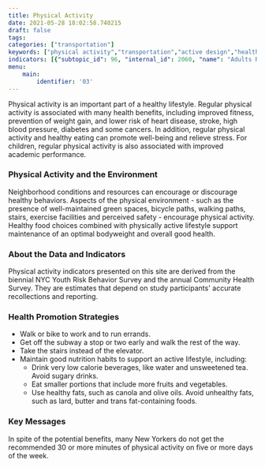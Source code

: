 ```yaml
---
title: Physical Activity
date: 2021-05-28 18:02:58.740215
draft: false
tags: 
categories: ["transportation"]
keywords: ["physical activity","transportation","active design","health"]
indicators: [{"subtopic_id": 96, "internal_id": 2060, "name": "Adults Reporting Exercise in the Past 30 Days", "URL": "https://a816-dohbesp.nyc.gov/IndicatorPublic/VisualizationData.aspx?id=2060,719b87,96,Summarize"}, {"subtopic_id": 96, "internal_id": 2058, "name": "Adults Who Walk or Bike for Transportation", "URL": "https://a816-dohbesp.nyc.gov/IndicatorPublic/VisualizationData.aspx?id=2058,719b87,96,Summarize"}, {"subtopic_id": 96, "internal_id": 2173, "name": "Bike for Transportation in the Past 7 Days", "URL": "https://a816-dohbesp.nyc.gov/IndicatorPublic/VisualizationData.aspx?id=2173,719b87,96,Summarize"}, {"subtopic_id": 96, "internal_id": 2059, "name": "Monthly Bicycle Use", "URL": "https://a816-dohbesp.nyc.gov/IndicatorPublic/VisualizationData.aspx?id=2059,719b87,96,Summarize"}, {"subtopic_id": 96, "internal_id": 2172, "name": "Walk for Transportation in the Past 7 Days", "URL": "https://a816-dohbesp.nyc.gov/IndicatorPublic/VisualizationData.aspx?id=2172,719b87,96,Summarize"}]
menu:
    main:
        identifier: '03'
---
```


Physical activity is an important part of a healthy lifestyle. Regular physical activity is associated with many health benefits, including improved fitness, prevention of weight gain, and lower risk of heart disease, stroke, high blood pressure, diabetes and some cancers. In addition, regular physical activity and healthy eating can promote well-being and relieve stress. For children, regular physical activity is also associated with improved academic performance.

### Physical Activity and the Environment

Neighborhood conditions and resources can encourage or discourage healthy behaviors. Aspects of the physical environment - such as the presence of well-maintained green spaces, bicycle paths, walking paths, stairs, exercise facilities and perceived safety - encourage physical activity. Healthy food choices combined with physically active lifestyle support maintenance of an optimal bodyweight and overall good health.

### About the Data and Indicators

Physical activity indicators presented on this site are derived from the biennial NYC Youth Risk Behavior Survey and the annual Community Health Survey. They are estimates that depend on study participants' accurate recollections and reporting.

### Health Promotion Strategies

* Walk or bike to work and to run errands.
* Get off the subway a stop or two early and walk the rest of the way.
* Take the stairs instead of the elevator.
* Maintain good nutrition habits to support an active lifestyle, including:
	+ Drink very low calorie beverages, like water and unsweetened tea. Avoid sugary drinks.
	+ Eat smaller portions that include more fruits and vegetables.
	+ Use healthy fats, such as canola and olive oils. Avoid unhealthy fats, such as lard, butter and trans fat-containing foods.

### Key Messages

In spite of the potential benefits, many New Yorkers do not get the recommended 30 or more minutes of physical activity on five or more days of the week.